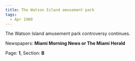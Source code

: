 ```yaml
---  
title: The Watson Island amusement park  
tags:  
  - Apr 1980  
---  
```

  
The Watson Island amusement park controversy continues.  
  
Newspapers: **Miami Morning News or The Miami Herald**  
  
Page: **1**, Section: **B** 
